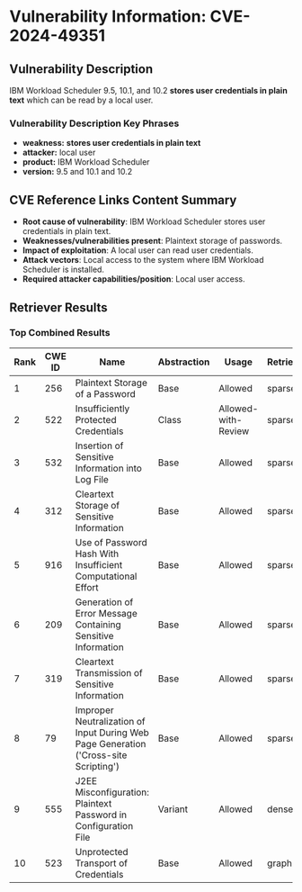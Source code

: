 # Vulnerability Information: CVE-2024-49351

## Vulnerability Description
IBM Workload Scheduler 9.5, 10.1, and 10.2 **stores user credentials in plain text** which can be read by a local user.

### Vulnerability Description Key Phrases
- **weakness:** **stores user credentials in plain text**
- **attacker:** local user
- **product:** IBM Workload Scheduler
- **version:** 9.5 and 10.1 and 10.2

## CVE Reference Links Content Summary
- **Root cause of vulnerability**: IBM Workload Scheduler stores user credentials in plain text.
- **Weaknesses/vulnerabilities present**: Plaintext storage of passwords.
- **Impact of exploitation**: A local user can read user credentials.
- **Attack vectors**: Local access to the system where IBM Workload Scheduler is installed.
- **Required attacker capabilities/position**: Local user access.

## Retriever Results

### Top Combined Results

| Rank | CWE ID | Name | Abstraction | Usage  | Retrievers | Individual Scores |
|------|--------|------|-------------|-------|------------|-------------------|
| 1 | 256 | Plaintext Storage of a Password | Base | Allowed | sparse | 0.249 |
| 2 | 522 | Insufficiently Protected Credentials | Class | Allowed-with-Review | sparse | 0.239 |
| 3 | 532 | Insertion of Sensitive Information into Log File | Base | Allowed | sparse | 0.204 |
| 4 | 312 | Cleartext Storage of Sensitive Information | Base | Allowed | sparse | 0.193 |
| 5 | 916 | Use of Password Hash With Insufficient Computational Effort | Base | Allowed | sparse | 0.181 |
| 6 | 209 | Generation of Error Message Containing Sensitive Information | Base | Allowed | sparse | 0.166 |
| 7 | 319 | Cleartext Transmission of Sensitive Information | Base | Allowed | sparse | 0.166 |
| 8 | 79 | Improper Neutralization of Input During Web Page Generation ('Cross-site Scripting') | Base | Allowed | sparse | 0.145 |
| 9 | 555 | J2EE Misconfiguration: Plaintext Password in Configuration File | Variant | Allowed | dense | 0.562 |
| 10 | 523 | Unprotected Transport of Credentials | Base | Allowed | graph | 0.002 |

